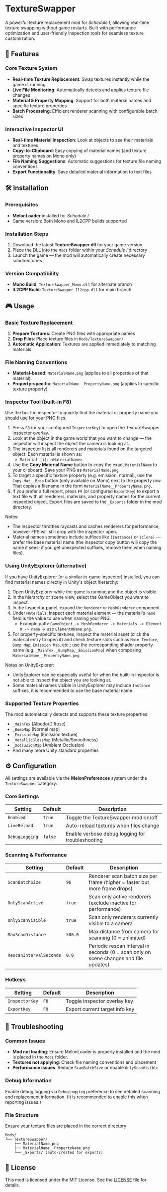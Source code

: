 # TextureSwapper

A powerful texture replacement mod for *Schedule I*, allowing real-time texture swapping without game restarts. Built with performance optimization and user-friendly inspection tools for seamless texture customization.

## 🎨 Features

### **Core Texture System**
- **Real-time Texture Replacement**: Swap textures instantly while the game is running
- **Live File Monitoring**: Automatically detects and applies texture file changes
- **Material & Property Mapping**: Support for both material names and specific texture properties
- **Batch Processing**: Efficient renderer scanning with configurable batch sizes

### **Interactive Inspector UI**
- **Real-time Material Inspection**: Look at objects to see their materials and textures
- **Copy-to-Clipboard**: Easy copying of material names (and texture property names on Mono only)
- **File Naming Suggestions**: Automatic suggestions for texture file naming conventions
- **Export Functionality**: Save detailed material information to text files

## 🛠️ Installation

### Prerequisites
- **MelonLoader** installed for *Schedule I*
- Game version: Both Mono and IL2CPP builds supported

### Installation Steps
1. Download the latest **TextureSwapper.dll** for your game version
2. Place the DLL into the `Mods` folder within your *Schedule I* directory
3. Launch the game — the mod will automatically create necessary subdirectories

### Version Compatibility
- **Mono Build**: `TextureSwapper_Mono.dll` for alternate branch
- **IL2CPP Build**: `TextureSwapper_Il2cpp.dll` for main branch

## 🎮 Usage

### **Basic Texture Replacement**
1. **Prepare Textures**: Create PNG files with appropriate names
2. **Drop Files**: Place texture files in `Mods/TextureSwapper/`
3. **Automatic Application**: Textures are applied immediately to matching materials

### **File Naming Conventions**
- **Material-based**: `MaterialName.png` (applies to all properties of that material)
- **Property-specific**: `MaterialName__PropertyName.png` (applies to specific texture property)

### **Inspector Tool (built-in F8)**
Use the built-in inspector to quickly find the material or property name you should use for your PNG files:

1. Press `F8` (or your configured `InspectorKey`) to open the TextureSwapper inspector overlay.
2. Look at the object in the game world that you want to change — the inspector will inspect the object the camera is looking at.
3. The inspector lists all renderers and materials found on the targeted object. Each material is shown as:
   - `Material [i]: <MaterialName>`
4. Use the **Copy Material Name** button to copy the exact `MaterialName` to your clipboard. Save your PNG as `MaterialName.png`.
5. To target a specific texture property (e.g. emission, normal), use the `Copy Mat__Prop` button (only available on Mono) next to the property row. That copies a filename in the form `MaterialName__PropertyName.png`.
6. If you prefer a full report, press `F9` (or configured `ExportKey`) to export a text file with all renderers, materials, and property names for the current inspected object. Export files are saved to the `_Exports` folder in the mod directory.

Notes:
- The inspector throttles raycasts and caches renderers for performance, however FPS will still drop with the inspector open.
- Material names sometimes include suffixes like `(Instance)` or `(Clone)` — prefer the base material name (the inspector copy button will copy the name it sees; if you get unexpected suffixes, remove them when naming files).

### **Using UnityExplorer (alternative)**
If you have UnityExplorer (or a similar in-game inspector) installed, you can find material names directly in Unity's object hierarchy:

1. Open UnityExplorer while the game is running and the object is visible.
2. In the hierarchy or scene view, select the GameObject you want to inspect.
3. In the Inspector panel, expand the `Renderer` or `MeshRenderer` component.
4. Under `Materials`, inspect each material element — the material's `name` field is the value to use when naming your PNG.
   - Example path: `GameObject -> MeshRenderer -> Materials -> Element 0 -> name` → use `Element0Name.png`.
5. For property-specific textures, inspect the material asset (click the material entry to open it) and check texture slots such as `Main Texture`, `Bump Map`, `Emission Map`, etc.; use the corresponding shader property name (e.g. `_MainTex`, `_BumpMap`, `_EmissionMap`) when composing `MaterialName__PropertyName.png`.

Notes on UnityExplorer:
- UnityExplorer can be especially useful for when the built-in inspector is not able to inspect the object you are looking at.
- Some material names visible in UnityExplorer may include `Instance` suffixes, it is recommended to use the base material name.

### **Supported Texture Properties**
The mod automatically detects and supports these texture properties:
- `_MainTex` (Albedo/Diffuse)
- `_BumpMap` (Normal map)
- `_EmissionMap` (Emission texture)
- `_MetallicGlossMap` (Metallic/Smoothness)
- `_OcclusionMap` (Ambient Occlusion)
- And many more Unity standard properties

## ⚙️ Configuration

All settings are available via the **MelonPreferences** system under the `TextureSwapper` category:

### **Core Settings**
| Setting | Default | Description |
|---------|---------|-------------|
| `Enabled` | `true` | Toggle the TextureSwapper mod on/off |
| `LiveReload` | `true` | Auto-reload textures when files change |
| `DebugLogging` | `false` | Enable verbose debug logging for troubleshooting |

### **Scanning & Performance**
| Setting | Default | Description |
|---------|---------|-------|
| `ScanBatchSize` | `96` | Renderer scan batch size per frame (higher = faster but more frame drops) |
| `OnlyScanActive` | `true` | Scan only active renderers (exclude inactive for performance) |
| `OnlyScanVisible` | `true` | Scan only renderers currently visible to a camera |
| `MaxScanDistance` | `500.0` | Max distance from camera for scanning (0 = unlimited) |
| `RescanIntervalSeconds` | `0.0` | Periodic rescan interval in seconds (0 = scan only on scene changes and file updates) |

### **Hotkeys**
| Setting | Default | Description |
|---------|---------|-------------|
| `InspectorKey` | `F8` | Toggle inspector overlay key |
| `ExportKey` | `F9` | Export current target info key |

## 🐛 Troubleshooting

### **Common Issues**
- **Mod not loading**: Ensure MelonLoader is properly installed and the mod is placed in the `Mods` folder.
- **Textures not applying**: Check file naming conventions and placement
- **Performance issues**: Reduce `ScanBatchSize` or enable `OnlyScanVisible`

### **Debug Information**
Enable debug logging via `DebugLogging` preference to see detailed scanning and replacement information. (It is recommended to enable this when reporting issues.)

### **File Structure**
Ensure your texture files are placed in the correct directory:
```
Mods/
└── TextureSwapper/
    ├── MaterialName.png
    ├── MaterialName__PropertyName.png
    └── _Exports/ (auto-created for exports)
```

## 📄 License

This mod is licensed under the MIT License. See the [LICENSE](LICENSE) file for details.